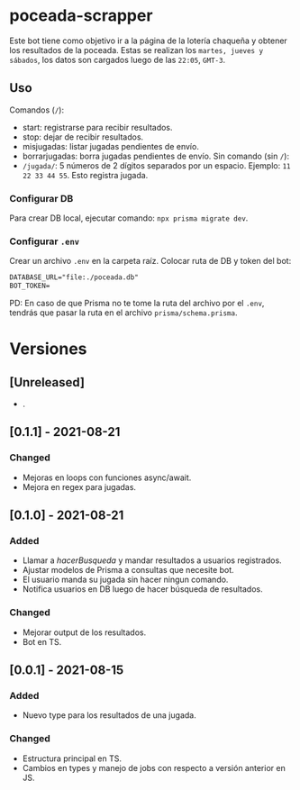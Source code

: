 # poceada-scrapper

Este bot tiene como objetivo ir a la página de la lotería chaqueña y obtener los resultados de la poceada. Estas se realizan los `martes, jueves y sábados`, los datos son cargados luego de las `22:05`, `GMT-3`.

## Uso

Comandos (`/`):
- start: registrarse para recibir resultados.
- stop: dejar de recibir resultados.
- misjugadas: listar jugadas pendientes de envío.
- borrarjugadas: borra jugadas pendientes de envío.
Sin comando (sin `/`):
- `/jugada/`: 5 números de 2 dígitos separados por un espacio. Ejemplo: `11 22 33 44 55`. Esto registra jugada.

### Configurar DB

Para crear DB local, ejecutar comando: `npx prisma migrate dev`.

### Configurar `.env`

Crear un archivo `.env` en la carpeta raíz. Colocar ruta de DB y token del bot:
```txt
DATABASE_URL="file:./poceada.db"
BOT_TOKEN=
```

PD: En caso de que Prisma no te tome la ruta del archivo por el `.env`, tendrás que pasar la ruta en el archivo `prisma/schema.prisma`. 

# Versiones

## [Unreleased]
- .

## [0.1.1] - 2021-08-21
### Changed
- Mejoras en loops con funciones async/await.
- Mejora en regex para jugadas.

## [0.1.0] - 2021-08-21
### Added
- Llamar a _hacerBusqueda_ y mandar resultados a usuarios registrados.
- Ajustar modelos de Prisma a consultas que necesite bot.
- El usuario manda su jugada sin hacer ningun comando.
- Notifica usuarios en DB luego de hacer búsqueda de resultados.
### Changed
- Mejorar output de los resultados.
- Bot en TS.

## [0.0.1] - 2021-08-15

### Added
- Nuevo type para los resultados de una jugada.
### Changed
- Estructura principal en TS.
- Cambios en types y manejo de jobs con respecto a versión anterior en JS. 
